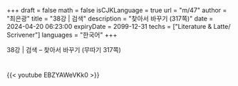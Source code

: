 +++
draft = false
math = false
isCJKLanguage = true
url = "m/47"
author = "최은광"
title = "38강 | 검색"
description = "찾아서 바꾸기 (317쪽)"
date = 2024-04-20 06:23:00
expiryDate = 2099-12-31
techs = ["Literature & Latte/ Scrivener"]
languages = "한국어"
+++

38강 | 검색 – 찾아서 바꾸기 (무따기 317쪽)

<!--more--> 

#

{{< youtube EBZYAWeVKk0 >}}

#